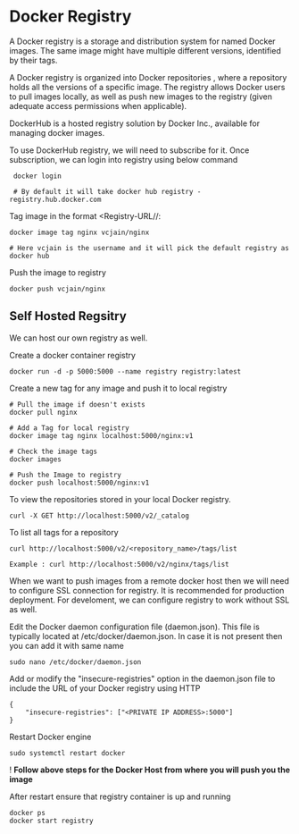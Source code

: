 # Docker Registry 

A Docker registry is a storage and distribution system for named Docker images. The same image might have multiple different versions, identified by their tags.

A Docker registry is organized into Docker repositories , where a repository holds all the versions of a specific image. The registry allows Docker users to pull images locally, as well as push new images to the registry (given adequate access permissions when applicable).


DockerHub is a hosted registry solution by Docker Inc., available for managing docker images.

To use DockerHub registry, we will need to subscribe for it. Once subscription, we can login into registry using below command
```
 docker login

 # By default it will take docker hub registry - registry.hub.docker.com
 ```

 Tag image in the format <Registry-URL/<username>/<image-name>:<tag>
 ```
 docker image tag nginx vcjain/nginx

 # Here vcjain is the username and it will pick the default registry as docker hub
 ```
 Push the image to registry
 ```
 docker push vcjain/nginx
 ```

## Self Hosted Regsitry

We can host our own registry as well.

Create a docker container registry
```
docker run -d -p 5000:5000 --name registry registry:latest
```

Create a new tag for any image and push it to local registry

```
# Pull the image if doesn't exists
docker pull nginx

# Add a Tag for local registry 
docker image tag nginx localhost:5000/nginx:v1

# Check the image tags
docker images

# Push the Image to registry
docker push localhost:5000/nginx:v1
```

To view the repositories stored in your local Docker registry.

```
curl -X GET http://localhost:5000/v2/_catalog
```
To list all tags for a repository

```
curl http://localhost:5000/v2/<repository_name>/tags/list

Example : curl http://localhost:5000/v2/nginx/tags/list
```


When we want to push images from a remote docker host then we will need to configure SSL connection for registry. It is recommended for production deployment. For develoment, we can configure registry to work without SSL as well. 

Edit the Docker daemon configuration file (daemon.json). This file is typically located at /etc/docker/daemon.json. In case it is not present then you can add it with same name
```
sudo nano /etc/docker/daemon.json
```

Add or modify the "insecure-registries" option in the daemon.json file to include the URL of your Docker registry using HTTP
```
{
    "insecure-registries": ["<PRIVATE IP ADDRESS>:5000"]
}
```

Restart Docker engine
```
sudo systemctl restart docker
```
! **Follow above steps for the Docker Host from where you will push you the image**

After restart ensure that registry container is up and running
```
docker ps
docker start registry
```
